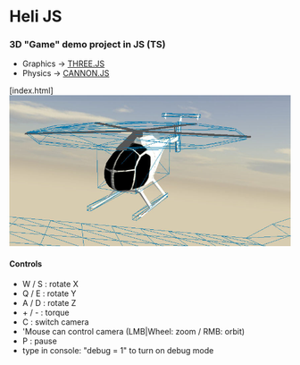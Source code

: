 # Heli JS
### 3D "Game" demo project in JS (TS)

- Graphics -> [THREE.JS]
- Physics -> [CANNON.JS]

[index.html]
![screenshot](/screenshot.jpg?raw=true "screenshot")

#### Controls
- W / S : rotate X
- Q / E : rotate Y
- A / D : rotate Z
- \+ / \- : torque
- C : switch camera
- 'Mouse can control camera (LMB|Wheel: zoom / RMB: orbit)
- P : pause
- type in console: "debug = 1" to turn on debug mode

[THREE.JS]: <https://threejs.org/examples/>
[CANNON.JS]: <http://schteppe.github.io/cannon.js/>
[DEMO]: <https://tomo0613.github.io/HeliJS/>
